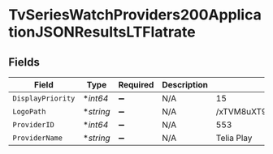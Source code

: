 # TvSeriesWatchProviders200ApplicationJSONResultsLTFlatrate


## Fields

| Field                            | Type                             | Required                         | Description                      | Example                          |
| -------------------------------- | -------------------------------- | -------------------------------- | -------------------------------- | -------------------------------- |
| `DisplayPriority`                | **int64*                         | :heavy_minus_sign:               | N/A                              | 15                               |
| `LogoPath`                       | **string*                        | :heavy_minus_sign:               | N/A                              | /xTVM8uXT9QocigQ07LE7Irc65W2.jpg |
| `ProviderID`                     | **int64*                         | :heavy_minus_sign:               | N/A                              | 553                              |
| `ProviderName`                   | **string*                        | :heavy_minus_sign:               | N/A                              | Telia Play                       |